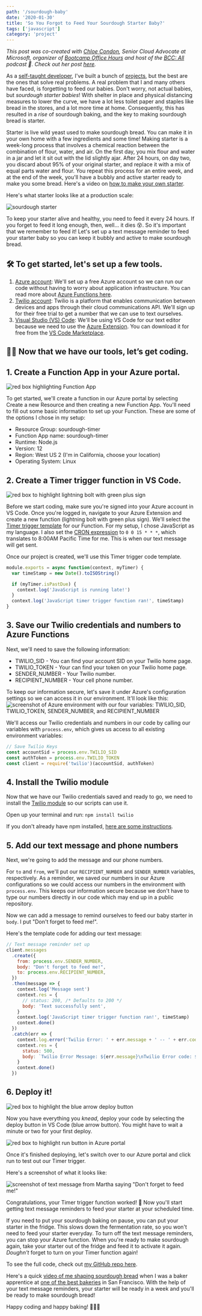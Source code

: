 ```yaml
---
path: '/sourdough-baby'
date: '2020-01-30'
title: 'So You Forgot to Feed Your Sourdough Starter Baby?'
tags: ['javascript']
category: 'project'
---
```


_This post was co-created with [Chloe Condon](https://twitter.com/ChloeCondon), Senior Cloud Advocate at Microsoft, organizer of [Bootcamp Office Hours](https://www.meetup.com/Microsoft-Reactor-San-Francisco/events/266409983/) and host of the [BCC: All](https://www.youtube.com/watch?v=SDMgMo977G0) podcast 🎀. Check out her post [here](https://dev.to/azure/let-s-get-this-bread-using-azure-functions-to-make-sourdough-if2)._

As a [self-taught developer](https://github.com/sophi-li/OKRs-self-learning), I've built a bunch of [projects](https://github.com/sophi-li/), but the best are the ones that solve real problems. A real problem that I and many others have faced, is forgetting to feed our babies. Don't worry, not actual babies, but _sourdough starter babies_! With shelter in place and physical distancing measures to lower the curve, we have a lot less toilet paper and staples like bread in the stores, and a lot more time at home. Consequently, this has resulted in a _rise_ of sourdough baking, and the key to making sourdough bread is starter.

Starter is live wild yeast used to make sourdough bread. You can make it in your own home with a few ingredients and some time! Making starter is a week-long process that involves a chemical reaction between the combination of flour, water, and air. On the first day, you mix flour and water in a jar and let it sit out with the lid slightly ajar. After 24 hours, on day two, you discard about 95% of your original starter, and replace it with a mix of equal parts water and flour. You repeat this process for an entire week, and at the end of the week, you'll have a bubbly and active starter ready to make you some bread. Here's a video on [how to make your own starter](https://www.youtube.com/watch?v=sTAiDki7AQA).

Here's what starter looks like at a production scale:

<!-- ![Alt Text](https://dev-to-uploads.s3.amazonaws.com/i/gko120c5p51585r2pucd.jpg) -->

![sourdough starter](sourdough-starter.jpg)

To keep your starter alive and healthy, you need to feed it every 24 hours. If you forget to feed it long enough, then, well... it dies 😵. So it's important that we remember to feed it! Let's set up a text message reminder to feed your starter baby so you can keep it bubbly and active to make sourdough bread.

## 🛠 To get started, let's set up a few tools.

1. [Azure account](https://azure.microsoft.com/en-us/?WT.mc_id=breadsoph-devto-chcondon): We'll set up a free Azure account so we can run our code without having to worry about application infrastructure. You can read more about [Azure Functions here](https://docs.microsoft.com/en-us/azure/azure-functions/functions-overview?WT.mc_id=breadsoph-devto-chcondon).
2. [Twilio account](www.twilio.com/referral/QYHnll): Twilio is a platform that enables communication between devices and apps through their cloud communications API. We'll sign up for their free trial to get a number that we can use to text ourselves.
3. [Visual Studio (VS) Code](https://code.visualstudio.com/?WT.mc_id=breadsoph-devto-chcondon): We'll be using VS Code for our text editor because we need to use the [Azure Extension](https://code.visualstudio.com/docs/azure/extensions/?WT.mc_id=breadsoph-devto-chcondon). You can download it for free from the [VS Code Marketplace](https://code.visualstudio.com/docs/azure/extensions/?WT.mc_id=breadsoph-devto-chcondon).

## 👩‍💻 Now that we have our tools, let’s get coding.

## 1. Create a Function App in your Azure portal.

![red box highlighting Function App](azure-function-app.png)

To get started, we'll create a function in our Azure portal by selecting Create a new Resource and then creating a new Function App. You'll need to fill out some basic information to set up your Function. These are some of the options I chose in my setup:

- Resource Group: sourdough-timer
- Function App name: sourdough-timer
- Runtime: Node.js
- Version: 12
- Region: West US 2 (I'm in California, choose your location)
- Operating System: Linux

## 2. Create a Timer trigger function in VS Code.

![red box to highlight lightning bolt with green plus sign](azure-timer-trigger.png)

Before we start coding, make sure you're signed into your Azure account in VS Code. Once you're logged in, navigate to your Azure Extension and create a new function (lightning bolt with green plus sign). We'll select the [Timer trigger template](https://docs.microsoft.com/en-us/azure/azure-functions/functions-bindings-timer?WT.mc_id=breadsoph-devto-chcondon&tabs=csharp) for our Function. For my setup, I chose JavaScript as my language. I also set the [CRON expression](https://docs.microsoft.com/en-us/azure/azure-functions/functions-bindings-timer?tabs=csharp#ncrontab-expressions/?WT.mc_id=breadsoph-devto-chcondon) to `0 0 15 * * *`, which translates to 8:00AM Pacific Time for me. This is when our text message will get sent.

Once our project is created, we'll use this Timer trigger code template.

```js:title=timer-trigger-starter.js
module.exports = async function(context, myTimer) {
  var timeStamp = new Date().toISOString()

  if (myTimer.isPastDue) {
    context.log('JavaScript is running late!')
  }
  context.log('JavaScript timer trigger function ran!', timeStamp)
}
```

## 3. Save our Twilio credentials and numbers to Azure Functions

Next, we'll need to save the following information:

- TWILIO_SID - You can find your account SID on your Twilio home page.
- TWILIO_TOKEN - Your can find your token on your Twilio home page.
- SENDER_NUMBER - Your Twilio number.
- RECIPIENT_NUMBER - Your cell phone number.

To keep our information secure, let's save it under Azure's configuration settings so we can access it in our environment. It'll look like this:
![screenshot of Azure environment with our four variables: TWILIO_SID, TWILIO_TOKEN, SENDER_NUMBER, and RECIPIENT_NUMBER](azure-config.png)

We'll access our Twilio credentials and numbers in our code by calling our variables with `process.env`, which gives us access to all existing environment variables:

```js:title=twilio-keys.js
// Save Twilio Keys
const accountSid = process.env.TWILIO_SID
const authToken = process.env.TWILIO_TOKEN
const client = require('twilio')(accountSid, authToken)
```

## 4. Install the Twilio module

Now that we have our Twilio credentials saved and ready to go, we need to install the [Twilio module](https://www.twilio.com/docs/sms/quickstart/node) so our scripts can use it.

Open up your terminal and run: `npm install twilio`

If you don't already have npm installed, [here are some instructions](https://www.npmjs.com/get-npm).

## 5. Add our text message and phone numbers

Next, we're going to add the message and our phone numbers.

For `to` and `from`, we'll put our `RECIPIENT_NUMBER` and `SENDER_NUMBER` variables, respectively. As a reminder, we saved our numbers in our Azure configurations so we could access our numbers in the environment with `process.env`. This keeps our information secure because we don't have to type our numbers directly in our code which may end up in a public repository.

Now we can add a message to remind ourselves to feed our baby starter in `body`. I put "Don't forget to feed me!".

Here's the template code for adding our text message:

```js:title=text-message-setup.js
// Text message reminder set up
client.messages
  .create({
    from: process.env.SENDER_NUMBER,
    body: "Don't forget to feed me!",
    to: process.env.RECIPIENT_NUMBER,
  })
  .then(message => {
    context.log('Message sent')
    context.res = {
      // status: 200, /* Defaults to 200 */
      body: 'Text successfully sent',
    }
    context.log('JavaScript timer trigger function ran!', timeStamp)
    context.done()
  })
  .catch(err => {
    context.log.error('Twilio Error: ' + err.message + ' -- ' + err.code)
    context.res = {
      status: 500,
      body: `Twilio Error Message: ${err.message}\nTwilio Error code: ${err.code}`,
    }
    context.done()
  })
```

## 6. Deploy it!

![red box to highlight the blue arrow deploy button](azure-deploy-btn.png)

Now you have everything you _knead_, deploy your code by selecting the deploy button in VS Code (blue arrow button). You might have to wait a minute or two for your first deploy.

![red box to highlight run button in Azure portal](azure-run-btn.png)

Once it's finished deploying, let's switch over to our Azure portal and click run to test out our Timer trigger.

Here's a screenshot of what it looks like:

![screenshot of text message from Martha saying "Don't forget to feed me!"](text-msg.png)

Congratulations, your Timer trigger function worked! 🎉 Now you'll start getting text message reminders to feed your starter at your scheduled time.

If you need to put your sourdough baking on pause, you can put your starter in the fridge. This slows down the fermentation rate, so you won't need to feed your starter everyday. To turn off the text message reminders, you can stop your Azure function. When you're ready to make sourdough again, take your starter out of the fridge and feed it to activate it again. _Doughn't_ forget to turn on your Timer function again!

To see the full code, check out [my GitHub repo here](https://github.com/sophi-li/sourdough-timer).

Here's a quick [video of me shaping sourdough bread](https://www.youtube.com/watch?v=gumE-sVgMKw) when I was a baker apprentice at [one of the best bakeries](https://www.neighborsf.com/) in San Francisco. With the help of your text message reminders, your starter will be ready in a week and you'll be ready to make sourdough bread!

Happy coding and happy baking! 👩‍💻🍞
